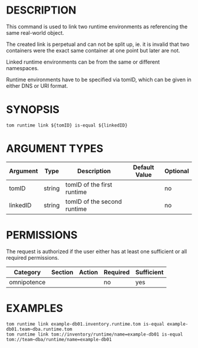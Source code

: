 # DESCRIPTION

This command is used to link two runtime environments as referencing
the same real-world object.

The created link is perpetual and can not be split up, ie. it is
invalid that two containers were the exact same container at one
point but later are not.

Linked runtime environments can be from the same or different namespaces.

Runtime environments have to be specified via tomID, which can be given in
either DNS or URI format.

# SYNOPSIS

```
tom runtime link ${tomID} is-equal ${linkedID}
```

# ARGUMENT TYPES

Argument | Type | Description | Default Value | Optional
 ------- | ---- | ----------- | ------------- | --------
tomID | string | tomID of the first runtime | | no
linkedID | string | tomID of the second runtime | | no

# PERMISSIONS

The request is authorized if the user either has at least one
sufficient or all required permissions.

Category | Section | Action | Required | Sufficient
 ------- | ------- | ------ | -------- | ----------
omnipotence | | | no | yes

# EXAMPLES

```
tom runtime link example-db01.inventory.runtime.tom is-equal example-db01.team~dba.runtime.tom
tom runtime link tom://inventory/runtime/name=example-db01 is-equal tom://team~dba/runtime/name=example-db01
```
